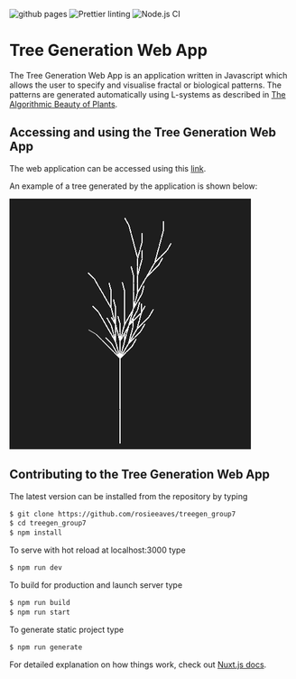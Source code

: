 ![github pages](https://github.com/rosieeaves/treegen_group7/workflows/github%20pages/badge.svg)
![Prettier linting](https://github.com/rosieeaves/treegen_group7/workflows/Prettier%20linting/badge.svg)
![Node.js CI](https://github.com/rosieeaves/treegen_group7/workflows/Node.js%20CI/badge.svg)
# Tree Generation Web App

The Tree Generation Web App is an application written in Javascript which allows the user to specify and visualise fractal or biological patterns. The patterns are generated automatically using L-systems as described in [The Algorithmic Beauty of Plants](https://www.google.com/url?sa=t&rct=j&q=&esrc=s&source=web&cd=&ved=2ahUKEwjh_PrGydnsAhVVtXEKHZ0LCl0QFjAAegQIAxAC&url=http%3A%2F%2Falgorithmicbotany.org%2Fpapers%2Fabop%2Fabop.pdf&usg=AOvVaw2r9WRagwONeb1NTGPS7xVT).

## Accessing and using the Tree Generation Web App

The web application can be accessed using this [link](https://rosieeaves.github.io/treegen_group7/).

An example of a tree generated by the application is shown below:

![exampleimage](exampleimage.png)

## Contributing to the Tree Generation Web App

The latest version can be installed from the repository by typing

```bash
$ git clone https://github.com/rosieeaves/treegen_group7
$ cd treegen_group7
$ npm install
```

To serve with hot reload at localhost:3000 type

```bash
$ npm run dev
```

To build for production and launch server type

```bash
$ npm run build
$ npm run start
```

To generate static project type

```bash
$ npm run generate
```

For detailed explanation on how things work, check out [Nuxt.js docs](https://nuxtjs.org).
